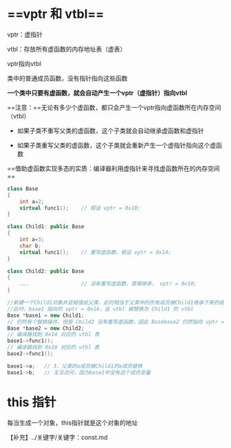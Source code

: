 # ==vptr 和 vtbl==

vptr：虚指针

vtbl：存放所有虚函数的内存地址表（虚表）

vptr指向vtbl



类中的普通成员函数，没有指针指向这些函数

**一个类中只要有虚函数，就会自动产生一个vptr（虚指针）指向vtbl**

==注意：==无论有多少个虚函数，都只会产生一个vptr指向虚函数所在内存空间（vtbl）

- 如果子类不重写父类的虚函数，这个子类就会自动继承虚函数和虚指针

- 如果子类重写父类的虚函数，这个子类就会重新产生一个虚指针指向这个虚函数



==借助虚函数实现多态的实质：编译器利用虚指针来寻找虚函数所在的内存空间==



```c++
class Base
{
    int a=2;
    virtual func1();	// 假设 vptr = 0x10;
}

class Child1: public Base
{
    int a=3;
    char b;
    virtual func1();	// 重写虚函数，假设 vptr = 0x14;
}

class Child2: public Base
{
    ...					// 没有重写虚函数，直接继承， vptr = 0x10;
}

//新建一个Child1对象并且赋值给父类，此时相当于父类中的所有成员被Child1继承下来的成员替换
//此时，base1 指向的 vptr = 0x14，且 vtbl 被替换为 Child1 的 vtbl
Base *base1 = new Child1;	
// 仍然有个替换操作，但是 Child2 没有重写虚函数，因此 Basebase2 仍然指向 vptr = 0x10
Base *base2 = new Child2;
// 编译器找到 0x14 对应的 vtbl 表
base1->func1();
// 编译器找到 0x10 对应的 vtbl 表 
base2->func1();

base1->a;	// 3，父类的a成员被Child1的a成员替换
base1->b;	// 无法访问，因为base1中没有这个成员变量
```



# this 指针

每当生成一个对象，this指针就是这个对象的地址

【补充】../关键字/关键字：const.md

